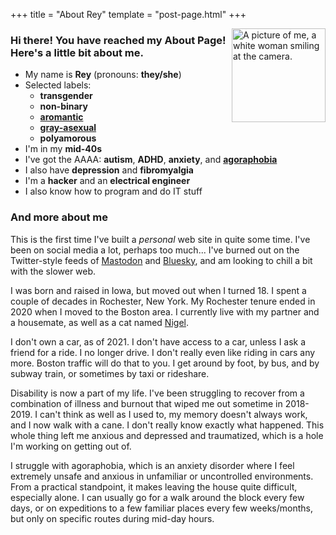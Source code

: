 +++
title = "About Rey"
template = "post-page.html"
+++

<img src="/images/reyselfie.png" alt="A picture of me, a white woman smiling at the camera." title="Me!" width=150 align=right>

### Hi there! You have reached my About Page! Here's a little bit about me.

* My name is **Rey** (pronouns: **they/she**)
* Selected labels:
    * **transgender**
    * **non-binary**
    * [**aromantic**](https://en.wikipedia.org/wiki/Aromanticism)
    * [**gray-asexual**](https://en.wikipedia.org/wiki/Gray_asexuality)
    * **polyamorous**
* I'm in my **mid-40s**
* I've got the AAAA: **autism**, **ADHD**, **anxiety**, and [**agoraphobia**](https://en.wikipedia.org/wiki/Agoraphobia)
* I also have **depression** and **fibromyalgia**
* I'm a **hacker** and an **electrical engineer**
* I also know how to program and do IT stuff

### And more about me

This is the first time I've built a *personal* web site in quite some time. I've been on social media a lot, perhaps too much... I've burned out on the Twitter-style feeds of [Mastodon](https://joinmastodon.org/) and [Bluesky](https://bsky.app/), and am looking to chill a bit with the slower web.

I was born and raised in Iowa, but moved out when I turned 18. I spent a couple of decades in Rochester, New York. My Rochester tenure ended in 2020 when I moved to the Boston area. I currently live with my partner and a housemate, as well as a cat named [Nigel](/tags/nigel).

I don't own a car, as of 2021. I don't have access to a car, unless I ask a friend for a ride. I no longer drive. I don't really even like riding in cars any more. Boston traffic will do that to you. I get around by foot, by bus, and by subway train, or sometimes by taxi or rideshare.

Disability is now a part of my life. I've been struggling to recover from a combination of illness and burnout that wiped me out sometime in 2018-2019. I can't think as well as I used to, my memory doesn't always work, and I now walk with a cane. I don't really know exactly what happened. This whole thing left me anxious and depressed and traumatized, which is a hole I'm working on getting out of.

I struggle with agoraphobia, which is an anxiety disorder where I feel extremely unsafe and anxious in unfamiliar or uncontrolled environments. From a practical standpoint, it makes leaving the house quite difficult, especially alone. I can usually go for a walk around the block every few days, or on expeditions to a few familiar places every few weeks/months, but only on specific routes during mid-day hours.
